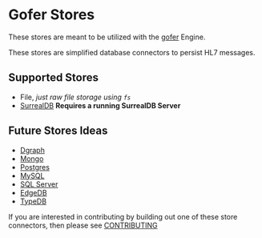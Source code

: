 # Gofer Stores

These stores are meant to be utilized with the [gofer](https://github.com/amaster507/gofer) Engine.

These stores are simplified database connectors to persist HL7 messages.

## Supported Stores

- File, _just raw file storage using `fs`_
- [SurrealDB](https://surrealdb.com/) **Requires a running SurrealDB Server**

## Future Stores Ideas

- [Dgraph](https://dgraph.io)
- [Mongo](https://mongodb.com)
- [Postgres](https://www.postgresql.org/)
- [MySQL](https://www.mysql.com/)
- [SQL Server](https://www.microsoft.com/en-us/sql-server)
- [EdgeDB](https://www.edgedb.com/)
- [TypeDB](https://vaticle.com/typedb)

If you are interested in contributing by building out one of these store connectors, then please see [CONTRIBUTING](https://github.com/amaster507/gofer-stores/CONTRIBUTING.md)
